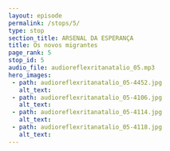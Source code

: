 ```yaml
---
layout: episode
permalink: /stops/5/
type: stop
section_title: ARSENAL DA ESPERANÇA
title: Os novos migrantes
page_rank: 5
stop_id: 5
audio_file: audioreflexritanatalio_05.mp3
hero_images:
 - path: audioreflexritanatalio_05-4452.jpg
   alt_text: 
 - path: audioreflexritanatalio_05-4106.jpg
   alt_text: 
 - path: audioreflexritanatalio_05-4114.jpg
   alt_text: 
 - path: audioreflexritanatalio_05-4118.jpg
   alt_text: 
---
```

